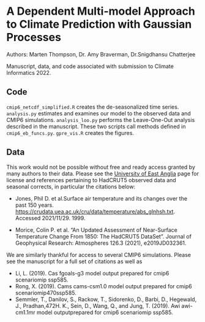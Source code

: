 # A Dependent Multi-model Approach to Climate Prediction with Gaussian Processes

Authors: Marten Thompson, Dr. Amy Braverman, Dr.Snigdhansu Chatterjee

Manuscript, data, and code associated with submission to Climate Informatics 2022. 

## Code
`cmip6_netcdf_simplified.R` creates the de-seasonalized time series. `analysis.py` estimates and examines our model to the observed data and CMIP6 simulations. `analysis_loo.py` performs the Leave-One-Out analysis described in the manuscript. These two scripts call methods defined in `cmip6_eb_funcs.py`. `gpre_vis.R` creates the figures.


## Data
This work would not be possible without free and ready access granted by many authors to their data. Please see the [University of East Anglia](https://crudata.uea.ac.uk/cru/data/temperature/#sciref) page for license and references pertaining to HadCRUT5 observed data and seasonal corrects, in particular the citations below:

* Jones, Phil D. et al.Surface air temperature and its changes over the past 150 years. https://crudata.uea.ac.uk/cru/data/temperature/abs_glnhsh.txt. Accessed 2021/11/29. 1999.

* Morice, Colin P. et al. “An Updated Assessment of Near-Surface Temperature Change From 1850: The HadCRUT5 DataSet”. Journal of Geophysical Research: Atmospheres 126.3 (2021), e2019JD032361.

We are similarly thankful for access to several CMIP6 simulations. Please see the manuscript for a full set of citations as well as

* Li, L. (2019).  Cas fgoals-g3 model output prepared for cmip6 scenariomip ssp585.
* Rong,  X.  (2019).   Cams  cams-csm1.0  model  output  prepared  for  cmip6  scenariomip470ssp585.
* Semmler, T., Danilov, S., Rackow, T., Sidorenko, D., Barbi, D., Hegewald, J., Pradhan,472H.  K.,  Sein,  D.,  Wang,  Q.,  and  Jung,  T.  (2019).   Awi  awi-cm1.1mr  model  outputprepared for cmip6 scenariomip ssp585.


